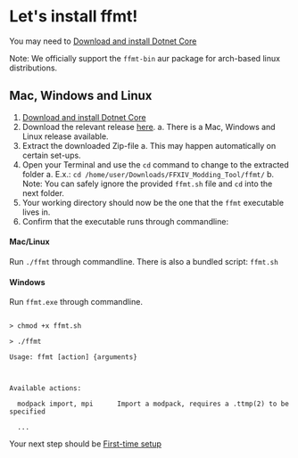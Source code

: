 # Let's install ffmt!

You may need to [Download and install Dotnet Core](https://dotnet.microsoft.com/download/dotnet-core)

Note: We officially support the `ffmt-bin` aur package for arch-based linux distributions.


## Mac, Windows and Linux

1. [Download and install Dotnet Core](https://dotnet.microsoft.com/download/dotnet-core)
2. Download the relevant release [here](https://github.com/fosspill/FFXIV_Modding_Tool/releases).
  a. There is a Mac, Windows and Linux release available.
3. Extract the downloaded Zip-file
  a. This may happen automatically on certain set-ups.
4. Open your Terminal and use the `cd` command to change to the extracted folder
  a. E.x.: `cd /home/user/Downloads/FFXIV_Modding_Tool/ffmt/`
  b. Note: You can safely ignore the provided `ffmt.sh` file and `cd` into the next folder.
5. Your working directory should now be the one that the `ffmt` executable lives in.
5. Confirm that the executable runs through commandline: 

#### Mac/Linux

Run `./ffmt` through commandline.
There is also a bundled script: `ffmt.sh`

#### Windows

Run `ffmt.exe` through commandline.

```

> chmod +x ffmt.sh

> ./ffmt

Usage: ffmt [action] {arguments}



Available actions:

  modpack import, mpi      Import a modpack, requires a .ttmp(2) to be specified

  ...

```


Your next step should be [First-time setup](userguide/quickstart/setup)
